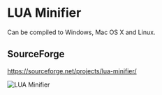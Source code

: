 # LUA Minifier
Can be compiled to Windows, Mac OS X and Linux.

## SourceForge
https://sourceforge.net/projects/lua-minifier/

![LUA Minifier](https://i.postimg.cc/Bn2wVyQm/lua-minifier-beta002-ravo-norway.png)
